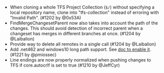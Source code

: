 
* When cloning a whole TFS Project Collection (``$/``) without specifying a local repository name, clone into "tfs-collection" instead of erroring with "Invalid Path". (#1202 by @0x53A)
* FindMergeChangesetParent now also takes into account the path of the changes. This should avoid detection of incorrect parent when a changeset has merges in different branches at once. (#1204 by @Laibalion)
* Provide way to delete all remotes in a single call (#1204 by @Laibalion)
* Add .net462 and windows10 long path support. See [doc to enable it](../blob/master/doc/Set-custom-workspace.md). (#1221 by @pmiossec)
* Line endings are now properly normalized when pushing changes to TFS if core.autocrlf is set to true (#1210 by @JeffCyr)
